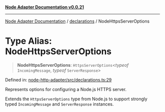 [**Node Adapter Documentation v0.0.21**](../../README.md)

***

[Node Adapter Documentation](../../modules.md) / [declarations](../README.md) / NodeHttpsServerOptions

# Type Alias: NodeHttpsServerOptions

> **NodeHttpsServerOptions**: `HttpsServerOptions`\<*typeof* `IncomingMessage`, *typeof* `ServerResponse`\>

Defined in: [node-http-adapter/src/declarations.ts:29](https://github.com/stonemjs/node-http-adapter/blob/a82d44fdef9d2985fec1e632575aee7065c1c3af/src/declarations.ts#L29)

Represents options for configuring a Node.js HTTPS server.

Extends the `HttpsServerOptions` type from Node.js to support strongly typed
`IncomingMessage` and `ServerResponse` instances.
